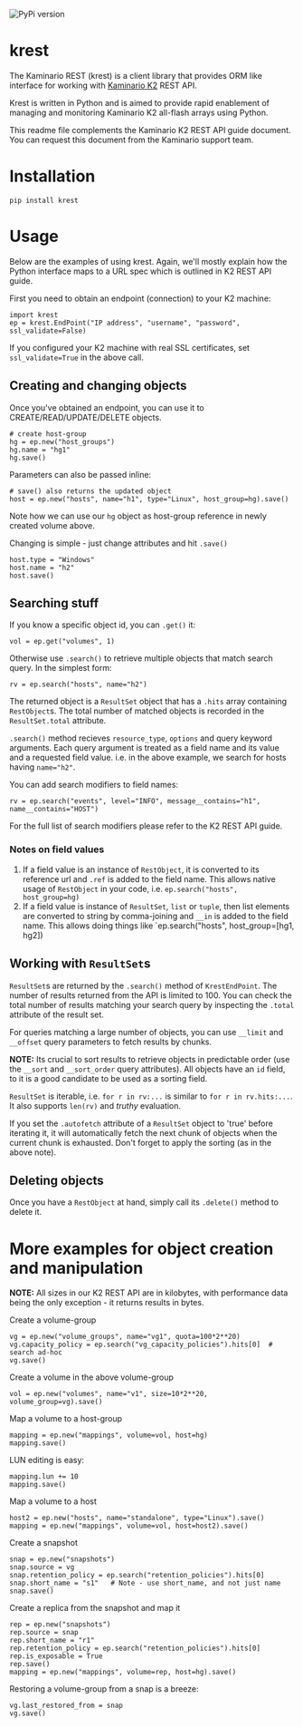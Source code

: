![PyPi version](https://img.shields.io/pypi/v/krest.svg)

# krest

The Kaminario REST (krest) is a client library that provides ORM like interface for working with 
[Kaminario K2](http://kaminario.com/flash-array/) 
REST API.

Krest is written in Python and is aimed to provide rapid enablement of managing
and monitoring Kaminario K2 all-flash arrays using Python.

This readme file complements the Kaminario K2 REST API guide document. You can request 
this document from the Kaminario support team.

# Installation
```
pip install krest
```

# Usage

Below are the examples of using krest. Again, we'll mostly explain how the Python interface
maps to a URL spec which is outlined in K2 REST API guide.

First you need to obtain an endpoint (connection) to your K2 machine:
```
import krest
ep = krest.EndPoint("IP address", "username", "password", ssl_validate=False)
```
If you configured your K2 machine with real SSL certificates, set `ssl_validate=True` in the above call.

## Creating and changing objects

Once you've obtained an endpoint, you can use it to CREATE/READ/UPDATE/DELETE objects.
```
# create host-group
hg = ep.new("host_groups")
hg.name = "hg1"
hg.save()
```

Parameters can also be passed inline:
```
# save() also returns the updated object
host = ep.new("hosts", name="h1", type="Linux", host_group=hg).save()
```
Note how we can use our `hg` object as host-group reference in newly created volume above.

Changing is simple - just change attributes and hit `.save()`
```
host.type = "Windows"
host.name = "h2"
host.save()
```

## Searching stuff

If you know a specific object id, you can `.get()` it:
```
vol = ep.get("volumes", 1)
```

Otherwise use `.search()` to retrieve multiple objects that match search query.
In the simplest form:
```
rv = ep.search("hosts", name="h2") 
```
The returned object is a `ResultSet` object that has a `.hits` array containing `RestObject`s.
The total number of matched objects is recorded in the `ResultSet.total` attribute.

`.search()` method recieves `resource_type`, `options` and query keyword arguments.
Each query argument is treated as a field name and its value and a requested field value.
i.e. in the above example, we search for hosts having `name="h2"`. 

You can add search modifiers to field names:
```
rv = ep.search("events", level="INFO", message__contains="h1", name__contains="HOST")
```
For the full list of search modifiers please refer to the K2 REST API guide.

### Notes on field values
1. If a field value is an instance of `RestObject`, it is converted to its reference url and `.ref` is added to the field name.
   This allows native usage of `RestObject` in your code, i.e. `ep.search("hosts", host_group=hg)`
1. If a field value is instance of `ResultSet`, `list` or `tuple`, then list elements are converted to string by comma-joining
   and `__in` is added to the field name. This allows doing things like
   `ep.search("hosts", host_group=[hg1, hg2])

## Working with `ResultSet`s
`ResultSet`s are returned by the  `.search()` method of `KrestEndPoint`. The number of results returned from the API 
is limited to 100. You can check the total number of results matching your search query
by inspecting the `.total` attribute of the result set.

For queries matching a large number of objects, you can use `__limit` and `__offset` query
parameters to fetch results by chunks.

**NOTE:** Its crucial to sort results to retrieve
objects in predictable order (use the `__sort` and `__sort_order` query attributes). All objects have an `id` field, to it is a good candidate to be used as a sorting field.

`ResultSet` is iterable, i.e. `for r in rv:...` is similar to
`for r in rv.hits:...`. It also supports `len(rv)` and *truthy* evaluation.

If you set the `.autofetch` attribute of a `ResultSet` object to 'true' before iterating it,
it will automatically fetch the next chunk of objects when the current chunk is 
exhausted. Don't forget to apply the sorting (as in the above note).


## Deleting objects
Once you have a `RestObject` at hand, simply call its `.delete()` method to delete it.

# More examples for object creation and manipulation


**NOTE:** All sizes in our K2 REST API are in kilobytes, with performance data being
the only exception - it returns results in bytes.

Create a volume-group
```
vg = ep.new("volume_groups", name="vg1", quota=100*2**20)
vg.capacity_policy = ep.search("vg_capacity_policies").hits[0]  # search ad-hoc
vg.save()
```

Create a volume in the above volume-group
```
vol = ep.new("volumes", name="v1", size=10*2**20, volume_group=vg).save()
```

Map a volume to a host-group
```
mapping = ep.new("mappings", volume=vol, host=hg)
mapping.save()
```

LUN editing is easy:
```
mapping.lun += 10
mapping.save()
```

Map a volume to a host
```
host2 = ep.new("hosts", name="standalone", type="Linux").save()
mapping = ep.new("mappings", volume=vol, host=host2).save()
```

Create a snapshot
```
snap = ep.new("snapshots")
snap.source = vg
snap.retention_policy = ep.search("retention_policies").hits[0]
snap.short_name = "s1"   # Note - use short_name, and not just name
snap.save()
```

Create a replica from the snapshot and map it
```
rep = ep.new("snapshots")
rep.source = snap
rep.short_name = "r1"
rep.retention_policy = ep.search("retention_policies").hits[0]
rep.is_exposable = True
rep.save()
mapping = ep.new("mappings", volume=rep, host=hg).save()
```

Restoring a volume-group from a snap is a breeze:
```
vg.last_restored_from = snap
vg.save()
```
